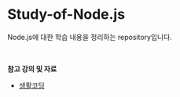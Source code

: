 # Study-of-Node.js

Node.js에 대한 학습 내용을 정리하는 repository입니다.

<br>

**참고 강의 및 자료**
- [생활코딩](https://opentutorials.org/course/3332)
